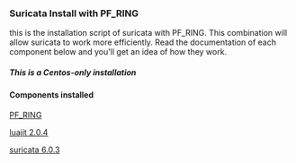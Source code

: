### Suricata Install with PF_RING
this is the installation script of suricata with PF_RING. This combination will allow suricata to work more efficiently. Read the documentation of each component below and you'll get an idea of how they work.

##### This is a Centos-only installation

#### Components installed
[PF_RING](https://github.com/ntop/PF_RING.git)

[luajit 2.0.4](http://luajit.org/download)

[suricata 6.0.3](https://www.openinfosecfoundation.org/download)


